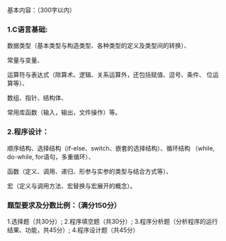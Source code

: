 基本内容：（300字以内）

### 1.C语言基础:

数据类型（基本类型与构造类型、各种类型的定义及类型间的转换）、 

常量与变量、

运算符与表达式（除算术、逻辑、关系运算外，还包括赋值、逗号、条件、 位运算等）、

数组、指针、结构体、

常用库函数（输入，输出，文件操作）等。



### 2.程序设计：

顺序结构、选择结构（if-else、switch、嵌套的选择结构）、循环结构 （while, do-while, for语句，多重循环）、

函数（定义、调用、递归、形参与实参的类型与结合方式等）、

宏（定义与调用方法、宏替换与宏展开的概念）。



### 题型要求及分数比例：（满分150分）

1.选择题（共30分）;
2.程序填空题（共30分）;
3.程序分析题（分析程序的运行结果、功能，共45分）;
4.程序设计题（共45分）